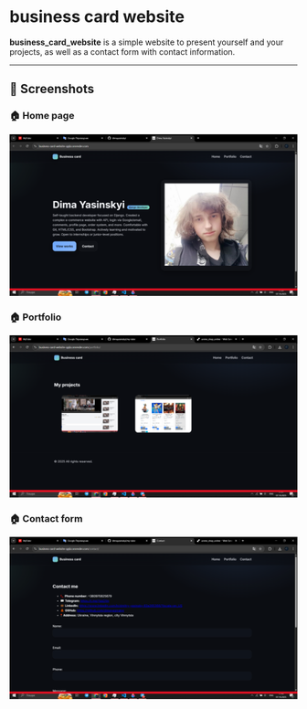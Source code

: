 # business card website

**business_card_website** is a simple website to present yourself and your projects, as well as a contact form with contact information.

---

## 📸 Screenshots

### 🏠 Home page
![Home Page](https://github.com/dimayasinskyi/business-card-website/blob/main/business_card/static/readme/home.png)

### 🏠 Portfolio
![Portfolio](https://github.com/dimayasinskyi/business-card-website/blob/main/business_card/static/readme/portfolio.png)

### 🏠 Contact form
![Contact form](https://github.com/dimayasinskyi/business-card-website/blob/main/business_card/static/readme/contact_form.png)